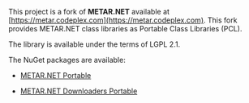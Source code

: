 This project is a fork of **METAR.NET** available at [https://metar.codeplex.com](https://metar.codeplex.com).
This fork provides METAR.NET class libraries as Portable Class Libraries (PCL).

The library is available under the terms of LGPL 2.1.

The NuGet packages are available:

* [METAR.NET Portable](https://www.nuget.org/packages/METAR.NET.Portable/)

* [METAR.NET Downloaders Portable](https://www.nuget.org/packages/METAR.NET.Downloaders.Portable/)